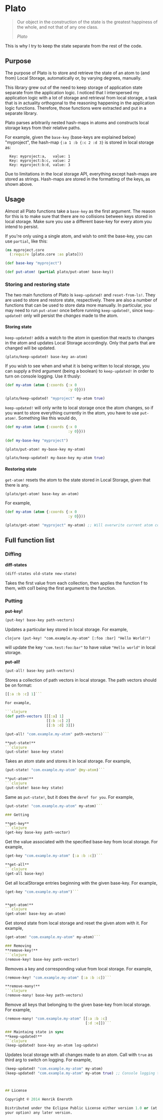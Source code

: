 # Plato

> Our object in the construction of the state is the greatest happiness of the whole, and not that of any one class. 
> 
> *Plato*

This is why I try to keep the state separate from the rest of the code.


## Purpose
The purpose of Plato is to store and retrieve the state of an atom to (and from) Local Storage, automatically or, by varying degrees, manually.

This library grew out of the need to keep storage of application state separate from the application logic. I noticed that I interspersed my application logic with a lot of storage and retrieval from local storage, a task that is in actuality orthogonal to the reasoning happening in the application logic functions. Therefore, those functions were extracted and put in a separate library.

Plato parses arbitrarily nested hash-maps in atoms and constructs local storage keys from their relative paths.

For example, given the ```base-key``` (base-keys are explained below) "myproject", the hash-map ```{:a 1 :b {:c 2 :d 3}``` is stored in local storage as:
```
  Key: myproject:a,   value: 1
  Key: myproject:b:c, value: 2
  Key: myproject:b:d, value: 3
```

Due to limitations in the local storage API, everything except hash-maps are stored as strings. Hash-maps are stored in the formatting of the keys, as shown above.

## Usage
Almost all Plato functions take a ```base-key``` as the first argument. The reason for this is to make sure that there are no collisions between  keys stored in local storage. Make sure you use a different base-key for every atom you intend to persist.

If you're only using a single atom, and wish to omit the base-key, you can use ```partial```, like this:

```clojure
(ns myproject.core
  (:require [plato.core :as plato]))

(def base-key "myproject")

(def put-atom! (partial plato/put-atom! base-key))
```

### Storing and restoring state
The two main functions of Plato is ```keep-updated!``` and ```reset-from-ls!```. They are used to store and restore state, respectively. There are also a number of functions that can be used to store data more manually. In particular, you may need to run ```put-atom!``` once before running ```keep-updated!```, since ```keep-updated!``` only will persist the *changes* made to the atom.

#### Storing state

```keep-updated!``` adds a watch to the atom in question that reacts to changes in the atom and updates Local Storage accordingly. Only that parts that are changed will be updated.

```clojure
(plato/keep-updated! base-key an-atom)
```

If you wish to see when and what it is being written to local storage, you can supply a third argument (being a boolean) to ```keep-updated!``` in order to turn on console logging. Use it thusly:

```clojure
(def my-atom (atom {:coords {:x 0
                             :y 0}}))

(plato/keep-updated! "myproject" my-atom true)
```

```keep-updated!``` will only write to local storage once the atom changes, so if you want to store everything currently in the atom, you have to use ```put-atom!```. Something like this would do,

```clojure
(def my-atom (atom {:coords {:x 0
                             :y 0}}))
                             
(def my-base-key "myproject")                       

(plato/put-atom! my-base-key my-atom)

(plato/keep-updated! my-base-key my-atom true)
```


#### Restoring state
```get-atom!``` resets the atom to the state stored in Local Storage, given that there is any.

```clojure
(plato/get-atom! base-key an-atom)
```

For example,

```clojure
(def my-atom (atom {:coords {:x 0
                             :y 0}}))

(plato/get-atom! "myproject" my-atom) ;; Will overwrite current atom content
```

## Full function list

### Diffing

**diff-states**
```clojure
(diff-states old-state new-state)
```
Takes the first value from each collection, then applies the function f to them, with col1 being the first argument to the function.

### Putting

**put-key!**
```clojure
(put-key! base-key path-vectors)
```
Updates a particular key stored in local storage. For example, 

```clojure (put-key! "com.example.my-atom" [:foo :bar] "Hello World!")``` 

will update the key ```"com.test:foo:bar"``` to have value ```"Hello world"``` in local storage.

**put-all!**
```clojure
(put-all! base-key path-vectors)
```

Stores a collection of path vectors in local storage. The path vectors should be on format:

```clojure
[[:a :b :c] 1]```
  
For example,

```clojure
(def path-vectors [[[:a] 1]
                   [[:b :c] 2]
                   [[:b :d] 3]])

(put-all! "com.example.my-atom" path-vectors)```

**put-state!**
```clojure
(put-state! base-key state)
```
Takes an atom state and stores it in local storage. For example,

```clojure
(put-state! "com.example.my-atom" @my-atom)```

**put-atom!**
```clojure
(put-state! base-key state)
```
Same as ```put-state!```, but it does the ```deref for you```. For example,

```clojure
(put-state! "com.example.my-atom" my-atom)```

### Getting

**get-key**
```clojure
(get-key base-key path-vector)
```

Get the value associated with the specified base-key from local storage. For example,

```clojure
(get-key "com.example.my-atom" [:a :b :c])```

**get-all**
```clojure
(get-all base-key)
```

Get all localStorage entries beginning with the given base-key. For example,

```clojure
(get-key "com.example.my-atom")```


**get-atom!**
```clojure
(get-atom! base-key an-atom)
```

Get stored state from local storage and reset the given atom with it. For example,

```clojure
(get-atom! "com.example.my-atom" my-atom)```

### Removing
**remove-key!**
```clojure
(remove-key! base-key path-vector)
```

Removes a key and corresponding value from local storage. For example,

```clojure
(remove-key! "com.example.my-atom" [:a :b :c])```

**remove-many!**
```clojure
(remove-many! base-key path-vectors)
```
Remove all keys that belonging to the given base-key from local storage. For example,
```clojure
(remove-many! "com.example.my-atom" [[:a :b :c]
                                     [:d :e]])```

### Maintaing state in sync
**keep-updated!**
```clojure
(keep-updated! base-key an-atom log-update)
```

Updates local storage with all changes made to an atom. Call with ```true``` as third arg to switch on logging. For example,

```clojure
(keep-updated! "com.example.my-atom" my-atom)
(keep-updated! "com.example.my-atom" my-atom true) ;; Console logging turned on```



## License

Copyright © 2014 Henrik Eneroth

Distributed under the Eclipse Public License either version 1.0 or (at
your option) any later version.